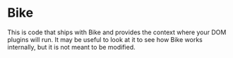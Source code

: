 # Bike

This is code that ships with Bike and provides the context where your DOM
plugins will run. It may be useful to look at it to see how Bike works
internally, but it is not meant to be modified.
